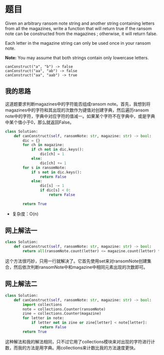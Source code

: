 # 题目

Given an arbitrary ransom note string and another string containing letters from all the magazines, write a function that will return true if the ransom note can be constructed from the magazines ; otherwise, it will return false.

Each letter in the magazine string can only be used once in your ransom note.

**Note:**
You may assume that both strings contain only lowercase letters.

```
canConstruct("a", "b") -> false
canConstruct("aa", "ab") -> false
canConstruct("aa", "aab") -> true
```

## 我的思路

这道题要求判断magazines中的字符能否组成ransom note。首先，我想到将magazines中的字符和其出现的次数作为键值对创建字典，然后遍历ransom note中的字符，字典中对应字符的值减一。如果某个字符不在字典中，或是字典中某个值小于0，那么就返回False。

```python
class Solution:
    def canConstruct(self, ransomNote: str, magazine: str) -> bool:
        dic = {}
        for ch in magazine:
            if ch not in dic.keys():
                dic[ch] = 1
            else:
                dic[ch] += 1
        for s in ransomNote:
            if s not in dic.keys():
                return False
            else:
                dic[s] -= 1
                if dic[s] < 0:
                    return False
                
        return True
```

+ 复杂度：O(n)

## 网上解法一

```python
class Solution:
    def canConstruct(self, ransomNote: str, magazine: str) -> bool:
        return all(ransomNote.count(letter) <= magazine.count(letter) for letter in set(ransomNote))
```

这个方法很巧妙，只用一行就解决了。它首先使用set来对ransomNote创建集合，然后依次判断ransomNote中和magazine中相同元素出现的次数即可。

## 网上解法二

```python
class Solution:
    def canConstruct(self, ransomNote: str, magazine: str) -> bool:
        import collections
        note = collections.Counter(ransomNote)
        zine = collections.Counter(magazine)
        for letter in note:
            if letter not in zine or zine[letter] < note[letter]:
                return False
        return True
```

这种解法和我的解法相同，只不过它用了collections模块来对出现的字符进行计数，而我的方法是用字典。用collections来计数比我的方法速度更快。
